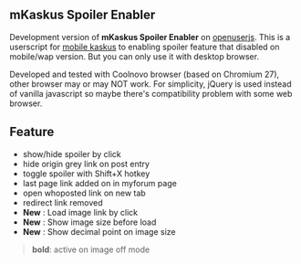 ## mKaskus Spoiler Enabler

Development version of **mKaskus Spoiler Enabler** on [openuserjs](https://openuserjs.org/scripts/zackad/mKaskus_Spoiler_Enabler). This is a userscript for [mobile kaskus](http://m.kaskus.co.id) to enabling spoiler feature that disabled on mobile/wap version. But you can only use it with desktop browser.

Developed and tested with Coolnovo browser (based on Chromium 27), other browser may or may NOT work. For simplicity, jQuery is used instead of vanilla javascript so maybe there's compatibility problem with some web browser.

## Feature

- show/hide spoiler by click
- hide origin grey link on post entry
- toggle spoiler with Shift+X hotkey
- last page link added on in myforum page
- open whoposted link on new tab
- redirect link removed
- **New** : Load image link by click
- **New** : Show image size before load
- **New** : Show decimal point on image size

> **bold**: active on image off mode